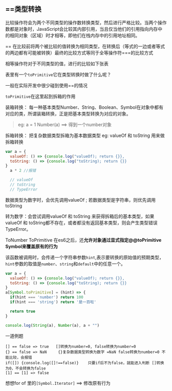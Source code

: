 ## ==类型转换

比较操作符会为两个不同类型的操作数转换类型，然后进行严格比较。当两个操作数都是对象时，JavaScript会比较其内部引用，当且仅当他们的引用指向内存中的相同对象（区域）时才相等，即他们在栈内存中的引用地址相同。

== 在比较前将两个被比较的值转换为相同类型，在转换后（等式的一边或者等式的两边都有可能被转换）最终的比较方式等同于全等操作符===的比较方式

相等操作符对于不同类型的值，进行的比较如下张表


表里有一个`toPrimitive`它在类型转换时做了什么呢？

一般在实际开发中很少碰到使用==的情况

`toPrimitive`在这里起到拆箱的作用


装箱转换： 每一种基本类型Number、String、Boolean、Symbol在对象中都有对应的类，所谓装箱转换，正是把基本类型转换为对应的对象。
> eg: a = 1 Number(a) ==> 得到一个number对象

拆箱转换： 把复杂数据类型拆箱为基本数据类型
eg: valueOf 和 toString 用来做拆箱转换

```js
var a = {
  valueOf: () => {console.log("valueOf); return {}},
  toString: () => {console.log("toString); return {}}
}
  a * 2 //报错

  // valueOf
  // toString
  // TypeError
```
数据类型为数字时，会优先调用valueOf ; 若数据类型是字符串，则优先调用toString

转为数字：会尝试调用valueOf 和 toString 来获得拆箱后的基本类型，如果valueOf 和 toString都不存在，或者都没有返回基本类型，则会产生类型错误TypeError。


ToNumber ToPrimitive
在es6之后，还**允许对象通过显式指定@@toPrimitive Symbol来覆盖原有的行为**

该函数被调用时，会传递一个字符串参数`hint`,表示要转换的原始值的预期类型，`hint`参数的取值是`number`、`string`和`default`中的任意一个。

```js
var a = {
  valueOf: () => {console.log("valueOf); return {}},
  toString: () => {console.log("toString); return {}}
}
a[Symbol.toPrimitive] = (hint) => {
  if(hint === 'number') return 100
  if(hint === 'string') return '是一百啦'

  return true
}

console.log(String(a), Number(a), a + "")

```

一道例题

```
[] == false => true   []转换为number=0, false转换为number=0
{} == false => NaN     {}复杂数据类型转换为数字 =NaN false转换为number=0 不能比较，会报错
if([]) {console.log([]!==false)}    只要if后不为false，就能进入判断 []转换为0，不会转换为false
[1] == [1] => false 

```


想想for of 里的`[Symbol.Iterator]` ==> 修改原有行为